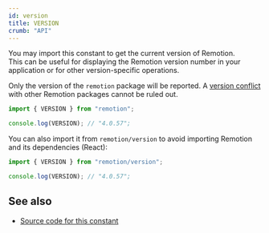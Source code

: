 ```yaml
---
id: version
title: VERSION
crumb: "API"
---
```


You may import this constant to get the current version of Remotion.  
This can be useful for displaying the Remotion version number in your application or for other version-specific operations.

Only the version of the `remotion` package will be reported. A [version conflict](/docs/cli/versions) with other Remotion packages cannot be ruled out.

```ts twoslash title="Importing VERSION from remotion/version"
import { VERSION } from "remotion";

console.log(VERSION); // "4.0.57";
```

You can also import it from `remotion/version` to avoid importing Remotion and its dependencies (React):

```ts twoslash title="Importing VERSION from remotion/version"
import { VERSION } from "remotion/version";

console.log(VERSION); // "4.0.57";
```

## See also

- [Source code for this constant](https://github.com/remotion-dev/remotion/blob/main/packages/core/src/version.ts)
